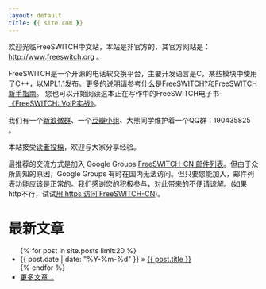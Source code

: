 ```yaml
---
layout: default
title: {{ site.com }}
---
```


<!-- <div style="background-color:blue;color:yellow;padding:5px;text-align:center">网站有小故障，紧急恢复中，详见 <a style="color:white" href="2012/12/04/freeswitch-server-migration.html">[FreeSWITCH-CN服务器迁移]</a> ...</div> -->

欢迎光临FreeSWITCH中文站，本站是非官方的，其官方网站是：<a href="http://www.freeswitch.org" target="_blank">http://www.freeswitch.org</a> 。

FreeSWITCH是一个开源的电话软交换平台，主要开发语言是C，某些模块中使用了C++，以[MPL1.1](http://www.opensource.org/licenses/mozilla1.1.php)发布。更多的说明请参考[什么是FreeSWITCH?](/2009/11/08/shi-yao-shi-freeswitch.html)和[FreeSWITCH新手指南](/2009/11/08/freeswitch-xin-shou-zhi-nan.html)。
您也可以开始阅读这本正在写作中的FreeSWITCH电子书-[《FreeSWITCH: VoIP实战》](/document)。

我们有一个[新浪微群](http://q.t.sina.com.cn/164023)、一个[豆瓣小组](http://www.douban.com/group/239803/)、大熊同学维护着一个QQ群：190435825 。

本站接受[读者投稿](/2010/07/22/guan-yu-zai-ben-zhan-tou-gao-de-shuo-ming.html)，欢迎与大家分享经验。

最推荐的交流方式是加入 Google Groups [FreeSWITCH-CN 邮件列表](http://groups.google.com/group/freeswitch-cn?hl=en)。但由于众所周知的原因，Google Groups 有时在国内无法访问。但只要您能加入，邮件列表功能应该是正常的。我们感谢您的积极参与，对此带来的不便请谅解。(如果http不行，试试[用 https 访问 FreeSWITCH-CN](https://groups.google.com/group/freeswitch-cn?hl=en))。
<br>

# 最新文章

<div>

<ul class="posts">
  {% for post in site.posts limit:20 %}
    <li><span>{{ post.date | date: "%Y-%m-%d" }}</span> &raquo; <a href="{{ post.url }}">{{ post.title }}</a></li>
  {% endfor %}
    <li><a href="/posts.html">更多文章...</a></li>
</ul>

</div>
